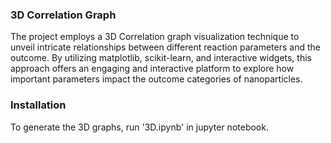 ### 3D Correlation Graph

The project employs a 3D Correlation graph visualization technique to unveil intricate relationships between different reaction parameters and the outcome. By utilizing matplotlib, scikit-learn, and interactive widgets, this approach offers an engaging and interactive platform to explore how important parameters impact the outcome categories of nanoparticles. 

### Installation

To generate the 3D graphs, run '3D.ipynb' in jupyter notebook.
